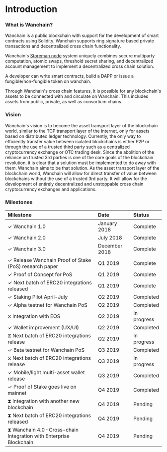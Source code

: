 # Introduction  

### What is Wanchain?
Wanchain is a public blockchain with support for the development of smart contracts using Solidity. Wanchain supports ring signature based private transactions and decentralized cross chain functionality.

Wanchain's [Storeman node](technology/storeman.md) system uniquely combines  secure multiparty computation, atomic swaps, threshold secret sharing, and decentralized account management to implement a decentralized cross chain solution.

A developer can write smart contracts, build a DAPP or issue a fungible/non-fungible token on wanchain. 

Through Wanchain's cross chain features, it is possible for any blockchain's assets to be connected with and circulate on Wanchain. This includes assets from public, private, as well as consortium chains.


### Vision

Wanchain's vision is to become the asset transport layer of the blockchain world, similar to the TCP transport layer of the Internet, only for assets based on distributed ledger technology. Currently, the only way to efficiently transfer value between isolated blockchains is either P2P or through the use of a trusted third party such as a centralized cryptocurrency exchange or OTC trading desk. Since the abolition of the reliance on trusted 3rd parties is one of the core goals of the blockchain revolution, it is clear that a solution must be implemented to do away with them. Wanchain aims to be that solution. As the asset transport layer of the blockchain world, Wanchain will allow for direct transfer of value between blockchains without the use of a trusted 3rd party. It will allow for the development of entirely decentralized and unstoppable cross chain cryptocurrency exchanges and applications. 

### Milestones

| **Milestone**  |**Date**   |**Status** | 
|:---|:---|:---|
|✓ Wanchain 1.0 | January 2018 |  Complete |   
|✓ Wanchain 2.0 | July 2018  | Complete  |   
|✓ Wanchain 3.0 | December 2018  | Complete|   
|✓ Release Wanchain Proof of Stake (PoS) research paper |Q1 2019|Complete|   
|✓ Proof of Concept for PoS|Q1 2019|Complete|   
|✓ Next batch of ERC20 integrations released|Q1 2019|Complete|   
|✓ Staking Pilot April-July|Q2 2019|Completed|  
|✓ Alpha testnet for Wanchain PoS|Q2 2019|Completed| 
|⧖ Integration with EOS |Q2 2019|In progress| 
|✓ Wallet improvement (UX/UI)|Q2 2019|Completed| 
|⧖ Next batch of ERC20 integrations release|Q2 2019|In progress|
|✓ Beta testnet for Wanchain PoS|Q3 2019|Completed|
|⧖ Next batch of ERC20 integrations release|Q3 2019|In progress|
|✓ Mobile/light multi-asset wallet release|Q3 2019|Completed|
|✓ Proof of Stake goes live on mainnet|Q4 2019|Completed|
|⧗ Integration with another new blockchain|Q4 2019|Pending|
|⧗ Next batch of ERC20 integrations released|Q4 2019|Pending|
|⧗ Wanchain 4.0 - Cross-chain Integration with Enterprise Blockchain|Q4 2019|Pending|

